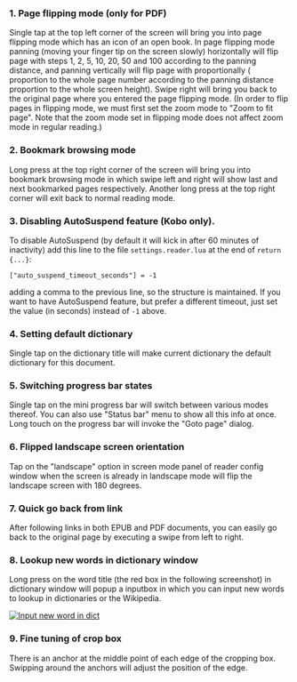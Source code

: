 ### 1. Page flipping mode (only for PDF)
Single tap at the top left corner of the screen will bring you into page flipping mode which has an icon of an open book. In page flipping mode panning (moving your finger tip on the screen slowly) horizontally will flip page with steps 1, 2, 5, 10, 20, 50 and 100 according to the panning distance, and panning vertically will flip page with proportionally ( proportion to the whole page number according to the panning distance proportion to the whole screen height). Swipe right will bring you back to the original page where you entered the page flipping mode. (In order to flip pages in flipping mode, we must first set the zoom mode to "Zoom to fit page". Note that the zoom mode set in flipping mode does not affect zoom mode in regular reading.)

### 2. Bookmark browsing mode
Long press at the top right corner of the screen will bring you into bookmark browsing mode in which swipe left and right will show last and next bookmarked pages respectively. Another long press at the top right corner will exit back to normal reading mode.

### 3. Disabling AutoSuspend feature (Kobo only).
To disable AutoSuspend (by default it will kick in after 60 minutes of inactivity) add this line to the file `settings.reader.lua` at the end of `return {...}`:

```
["auto_suspend_timeout_seconds"] = -1
```

adding a comma to the previous line, so the structure is maintained. If you want to have AutoSuspend feature, but prefer a different timeout, just set the value (in seconds) instead of `-1` above.

### 4. Setting default dictionary
Single tap on the dictionary title will make current dictionary the default dictionary for this document.

### 5. Switching progress bar states
Single tap on the mini progress bar will switch between various modes thereof. You can also use "Status bar" menu to show all this info at once. Long touch on the progress bar will invoke the "Goto page" dialog.

### 6. Flipped landscape screen orientation
Tap on the "landscape" option in screen mode panel of reader config window when the screen is already in landscape mode will flip the landscape screen with 180 degrees.

### 7. Quick go back from link
After following links in both EPUB and PDF documents, you can easily go back to the original page by executing a swipe from left to right.

### 8. Lookup new words in dictionary window
Long press on the word title (the red box in the following screenshot) in dictionary window will popup a inputbox in which you can input new words to lookup in dictionaries or the Wikipedia.

[![Input new word in dict](https://github.com/koreader/koreader/wiki/screenshots/dictionary_input_new_word.png)](https://github.com/koreader/koreader/wiki/screenshots/dictionary_input_new_word.png)

### 9. Fine tuning of crop box
There is an anchor at the middle point of each edge of the cropping box. Swipping around the anchors will adjust the position of the edge.